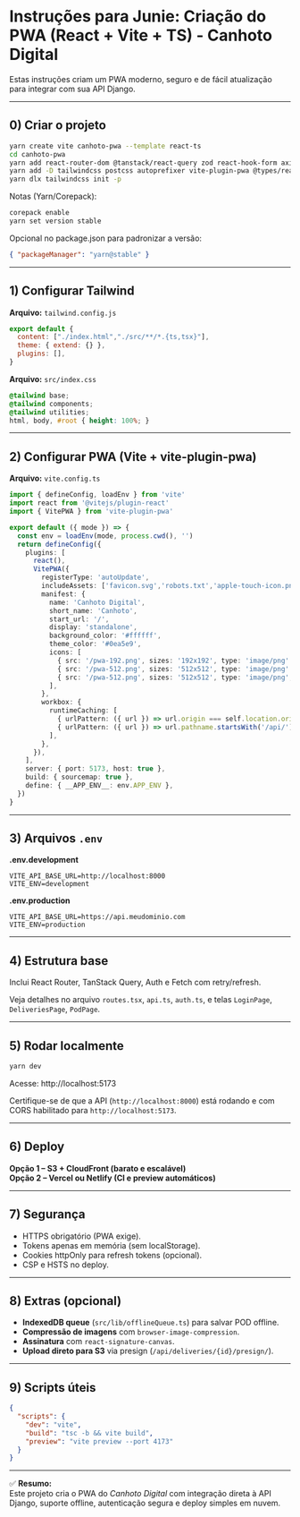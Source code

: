 # Instruções para Junie: Criação do PWA (React + Vite + TS) - Canhoto Digital

Estas instruções criam um PWA moderno, seguro e de fácil atualização para integrar com sua API Django.

---

## 0) Criar o projeto

```bash
yarn create vite canhoto-pwa --template react-ts
cd canhoto-pwa
yarn add react-router-dom @tanstack/react-query zod react-hook-form axios localforage idb browser-image-compression react-signature-canvas
yarn add -D tailwindcss postcss autoprefixer vite-plugin-pwa @types/react-signature-canvas
yarn dlx tailwindcss init -p
```

Notas (Yarn/Corepack):
```bash
corepack enable
yarn set version stable
```
Opcional no package.json para padronizar a versão:
```json
{ "packageManager": "yarn@stable" }
```

---

## 1) Configurar Tailwind

**Arquivo:** `tailwind.config.js`
```js
export default {
  content: ["./index.html","./src/**/*.{ts,tsx}"],
  theme: { extend: {} },
  plugins: [],
}
```

**Arquivo:** `src/index.css`
```css
@tailwind base;
@tailwind components;
@tailwind utilities;
html, body, #root { height: 100%; }
```

---

## 2) Configurar PWA (Vite + vite-plugin-pwa)

**Arquivo:** `vite.config.ts`
```ts
import { defineConfig, loadEnv } from 'vite'
import react from '@vitejs/plugin-react'
import { VitePWA } from 'vite-plugin-pwa'

export default ({ mode }) => {
  const env = loadEnv(mode, process.cwd(), '')
  return defineConfig({
    plugins: [
      react(),
      VitePWA({
        registerType: 'autoUpdate',
        includeAssets: ['favicon.svg','robots.txt','apple-touch-icon.png'],
        manifest: {
          name: 'Canhoto Digital',
          short_name: 'Canhoto',
          start_url: '/',
          display: 'standalone',
          background_color: '#ffffff',
          theme_color: '#0ea5e9',
          icons: [
            { src: '/pwa-192.png', sizes: '192x192', type: 'image/png' },
            { src: '/pwa-512.png', sizes: '512x512', type: 'image/png' },
            { src: '/pwa-512.png', sizes: '512x512', type: 'image/png', purpose: 'any maskable' },
          ],
        },
        workbox: {
          runtimeCaching: [
            { urlPattern: ({ url }) => url.origin === self.location.origin, handler: 'CacheFirst', options: { cacheName: 'static-assets' } },
            { urlPattern: ({ url }) => url.pathname.startsWith('/api/'), handler: 'NetworkOnly' },
          ],
        },
      }),
    ],
    server: { port: 5173, host: true },
    build: { sourcemap: true },
    define: { __APP_ENV__: env.APP_ENV },
  })
}
```

---

## 3) Arquivos `.env`

**.env.development**
```
VITE_API_BASE_URL=http://localhost:8000
VITE_ENV=development
```

**.env.production**
```
VITE_API_BASE_URL=https://api.meudominio.com
VITE_ENV=production
```

---

## 4) Estrutura base

Inclui React Router, TanStack Query, Auth e Fetch com retry/refresh.

Veja detalhes no arquivo `routes.tsx`, `api.ts`, `auth.ts`, e telas `LoginPage`, `DeliveriesPage`, `PodPage`.

---

## 5) Rodar localmente

```bash
yarn dev
```
Acesse: http://localhost:5173

Certifique-se de que a API (`http://localhost:8000`) está rodando e com CORS habilitado para `http://localhost:5173`.

---

## 6) Deploy

**Opção 1 – S3 + CloudFront (barato e escalável)**  
**Opção 2 – Vercel ou Netlify (CI e preview automáticos)**

---

## 7) Segurança

- HTTPS obrigatório (PWA exige).  
- Tokens apenas em memória (sem localStorage).  
- Cookies httpOnly para refresh tokens (opcional).  
- CSP e HSTS no deploy.

---

## 8) Extras (opcional)

- **IndexedDB queue** (`src/lib/offlineQueue.ts`) para salvar POD offline.  
- **Compressão de imagens** com `browser-image-compression`.  
- **Assinatura** com `react-signature-canvas`.  
- **Upload direto para S3** via presign (`/api/deliveries/{id}/presign/`).

---

## 9) Scripts úteis

```json
{
  "scripts": {
    "dev": "vite",
    "build": "tsc -b && vite build",
    "preview": "vite preview --port 4173"
  }
}
```

---

✅ **Resumo:**  
Este projeto cria o PWA do *Canhoto Digital* com integração direta à API Django, suporte offline, autenticação segura e deploy simples em nuvem.

